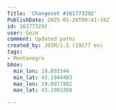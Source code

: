 ```yaml
---
Title: 'Changeset #161773292'
PublishDate: 2025-01-26T09:41:34Z
id: 161773292
user: Geim
comment: Updated paths
created_by: JOSM/1.5 (19277 en)
tags:
- Montenegro
bbox:
  min_lon: 19.093344
  min_lat: 43.1944483
  max_lon: 19.0977882
  max_lat: 43.1983268

---
```

